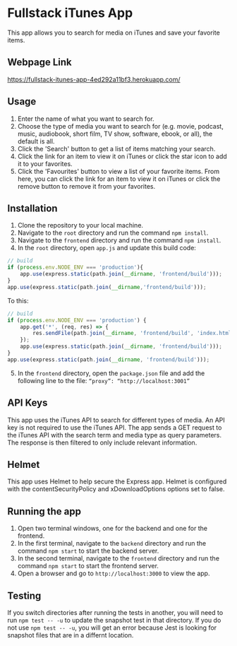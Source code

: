 # Fullstack iTunes App

This app allows you to search for media on iTunes and save your favorite items.

## Webpage Link

https://fullstack-itunes-app-4ed292a11bf3.herokuapp.com/

## Usage

1. Enter the name of what you want to search for.
2. Choose the type of media you want to search for (e.g. movie, podcast, music, audiobook, short film, TV show, software, ebook, or all), the default is all.
3. Click the 'Search' button to get a list of items matching your search.
4. Click the link for an item to view it on iTunes or click the star icon to add it to your favorites.
5. Click the 'Favourites' button to view a list of your favorite items. From here, you can click the link for an item to view it on iTunes or click the remove button to remove it from your favorites.

## Installation

1. Clone the repository to your local machine.
2. Navigate to the `root` directory and run the command `npm install`.
3. Navigate to the `frontend` directory and run the command `npm install`.
4. In the `root` directory, open `app.js` and update this build code:
```javascript
// build
if (process.env.NODE_ENV === 'production'){
    app.use(express.static(path.join(__dirname, 'frontend/build')));
}
app.use(express.static(path.join(__dirname,'frontend/build')));
```
To this:
```javascript
// build
if (process.env.NODE_ENV === 'production') {
    app.get('*', (req, res) => {
        res.sendFile(path.join(__dirname, 'frontend/build', 'index.html'));
    });
    app.use(express.static(path.join(__dirname, 'frontend/build')));
}
app.use(express.static(path.join(__dirname, 'frontend/build')));
```
5. In the `frontend` directory, open the `package.json` file and add the following line to the file: `“proxy”: “http://localhost:3001”`

## API Keys

This app uses the iTunes API to search for different types of media. An API key is not required to use the iTunes API. 
The app sends a GET request to the iTunes API with the search term and media type as query parameters. 
The response is then filtered to only include relevant information.

## Helmet

This app uses Helmet to help secure the Express app.
Helmet is configured with the contentSecurityPolicy and xDownloadOptions options set to false.

## Running the app

1. Open two terminal windows, one for the backend and one for the frontend.
2. In the first terminal, navigate to the `backend` directory and run the command `npm start` to start the backend server.
3. In the second terminal, navigate to the `frontend` directory and run the command `npm start` to start the frontend server.
4. Open a browser and go to `http://localhost:3000` to view the app.

## Testing

If you switch directories after running the tests in another, you will need to run `npm test -- -u` to update the snapshot test in that directory. 
If you do not use `npm test -- -u`, you will get an error because Jest is looking for snapshot files that are in a differnt location.

